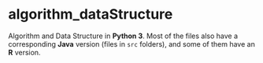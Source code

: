 # algorithm_dataStructure
Algorithm and Data Structure in **Python 3**. Most of the files also have a corresponding **Java** version (files in `src` folders), and some of them have an **R** version. 
